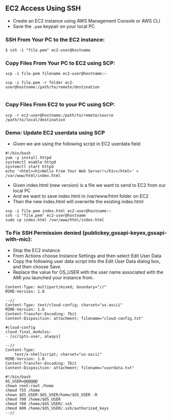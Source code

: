 ## EC2 Access Using SSH

* Create an EC2 instance using AWS Management Console or AWS CLI
* Save the <code>.pem</code> keypair on your local PC
  
### SSH From Your PC to the EC2 instance:

```
$ ssh -i "file.pem" ec2-user@hostname
```

### Copy Files From Your PC to EC2 using SCP:

```
scp -i file.pem filename ec2-user@hostname:~

scp -i file.pem -r folder ec2-user@hostname:/path/to/remote/destination 


```

### Copy Files From EC2 to your PC using SCP:

```
scp -r ec2-user@hostname:/path/to/remote/source /path/to/local/destination
```

### Demo: Update EC2 userdata using SCP
* Given we are using the following script in EC2 userdata field
```
#!/bin/bash
yum -y install httpd
systemctl enable httpd
systemctl start httpd
echo '<html><h1>Hello From Your Web Server!</h1></html>' > /var/www/html/index.html
```

* Given index.html (new version) is a file we want to send to EC2 from our local PC
* And we want to save index.html in /var/www/html folder on EC2
* Then the new index.html will overwrite the existing index.html 
```
scp -i file.pem index.html ec2-user@hostname:~
ssh -i "file.pem" ec2-user@hostname
sudo cp index.html /var/www/html/index.html
```

### To Fix SSH Permission denied (publickey,gssapi-keyex,gssapi-with-mic):
* Stop the EC2 instance
* From Actions choose Instance Settings and then select Edit User Data
* Copy the following user data script into the Edit User Data dialog box, and then choose Save.
* Replace the value for OS_USER with the user name associated with the AMI you launched your instance from.
```
Content-Type: multipart/mixed; boundary="//"
MIME-Version: 1.0

--//
Content-Type: text/cloud-config; charset="us-ascii"
MIME-Version: 1.0
Content-Transfer-Encoding: 7bit
Content-Disposition: attachment; filename="cloud-config.txt"

#cloud-config
cloud_final_modules:
- [scripts-user, always]

--//
Content-Type:
    text/x-shellscript; charset="us-ascii"
MIME-Version: 1.0
Content-Transfer-Encoding: 7bit
Content-Disposition: attachment; filename="userdata.txt"

#!/bin/bash
OS_USER=@@@@@@
chown root:root /home 
chmod 755 /home
chown $OS_USER:$OS_USER/home/$OS_USER -R
chmod 700 /home/$OS_USER
chmod 700 /home/$OS_USER/.ssh
chmod 600 /home/$OS_USER/.ssh/authorized_keys
--//

```

